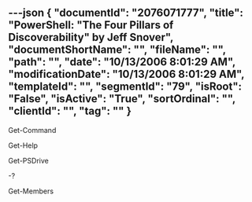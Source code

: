 ---json
{
  "documentId": "2076071777",
  "title": "PowerShell: &quot;The Four Pillars of Discoverability&quot; by Jeff Snover",
  "documentShortName": "",
  "fileName": "",
  "path": "",
  "date": "10/13/2006 8:01:29 AM",
  "modificationDate": "10/13/2006 8:01:29 AM",
  "templateId": "",
  "segmentId": "79",
  "isRoot": "False",
  "isActive": "True",
  "sortOrdinal": "",
  "clientId": "",
  "tag": ""
}
---

Get-Command

Get-Help

Get-PSDrive

-?

Get-Members
